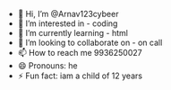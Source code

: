 - 👋 Hi, I’m @Arnav123cybeer
- 👀 I’m interested in - coding
- 🌱 I’m currently learning - html 
- 💞️ I’m looking to collaborate on - on call
- 📫 How to reach me  9936250027
- 😄 Pronouns: he
- ⚡ Fun fact: iam a child of 12 years

<!---
Arnav123cybeer/Arnav123cybeer is a ✨ special ✨ repository because its `README.md` (this file) appears on your GitHub profile.
You can click the Preview link to take a look at your changes.
--->
